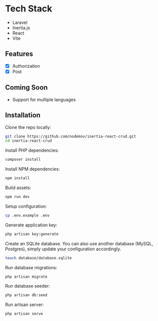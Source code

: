 # Tech Stack

- Laravel
- Inertia.js
- React
- Vite

## Features

- [x] Authorization
- [x] Post

## Coming Soon

- Support for multiple languages

## Installation

Clone the repo locally:

```sh
git clone https://github.com/nodemov/inertia-react-crud.git
cd inertia-react-crud
```

Install PHP dependencies:

```sh
composer install
```

Install NPM dependencies:

```sh
npm install
```

Build assets:

```sh
npm run dev
```

Setup configuration:

```sh
cp .env.example .env
```

Generate application key:

```sh
php artisan key:generate
```

Create an SQLite database. You can also use another database (MySQL, Postgres), simply update your configuration accordingly.

```sh
touch database/database.sqlite
```

Run database migrations:

```sh
php artisan migrate
```

Run database seeder:

```sh
php artisan db:seed
```

Run artisan server:

```sh
php artisan serve
```

